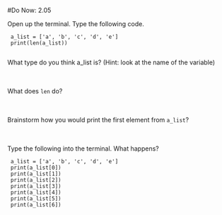#Do Now: 2.05

Open up the terminal. Type the following code. 
```
 a_list = ['a', 'b', 'c', 'd', 'e']
 print(len(a_list))
 
```
What type do you think a_list is? (Hint: look at the name of the variable)
<br>
<br>
<br>

What does `len` do? 
<br>
<br>
<br>


Brainstorm how you would print the first element from `a_list`?
<br>
<br>
<br>

Type the following into the terminal. What happens? 
```
 a_list = ['a', 'b', 'c', 'd', 'e']
 print(a_list[0])
 print(a_list[1])
 print(a_list[2])
 print(a_list[3])
 print(a_list[4])
 print(a_list[5])
 print(a_list[6])
```

